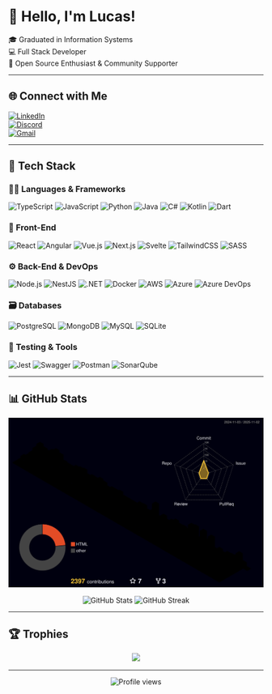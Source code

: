 # 👋 Hello, I'm Lucas!

🎓 Graduated in Information Systems  
💻 Full Stack Developer  
🤘 Open Source Enthusiast & Community Supporter

---

## 🌐 Connect with Me

[![LinkedIn](https://img.shields.io/badge/-LinkedIn-%230077B5?style=for-the-badge&logo=linkedin&logoColor=white)](https://linkedin.com/in/ferlucasfullstack)  
[![Discord](https://img.shields.io/badge/-Discord-%237289DA?style=for-the-badge&logo=discord&logoColor=white)](https://discord.gg/lucasfernandes.)  
[![Gmail](https://img.shields.io/badge/-Gmail-%23D14836?style=for-the-badge&logo=gmail&logoColor=white)](mailto:lucas@nexosolution.com)

---

## 🧠 Tech Stack

### 👨‍💻 Languages & Frameworks
![TypeScript](https://img.shields.io/badge/typescript-%23007ACC?style=for-the-badge&logo=typescript&logoColor=white)
![JavaScript](https://img.shields.io/badge/javascript-%23F7DF1E?style=for-the-badge&logo=javascript&logoColor=black)
![Python](https://img.shields.io/badge/python-%233670A0?style=for-the-badge&logo=python&logoColor=ffdd54)
![Java](https://img.shields.io/badge/java-%23ED8B00?style=for-the-badge&logo=openjdk&logoColor=white)
![C#](https://img.shields.io/badge/c%23-%23239120?style=for-the-badge&logo=csharp&logoColor=white)
![Kotlin](https://img.shields.io/badge/kotlin-%237F52FF?style=for-the-badge&logo=kotlin&logoColor=white)
![Dart](https://img.shields.io/badge/dart-%230175C2?style=for-the-badge&logo=dart&logoColor=white)

### 🧩 Front-End
![React](https://img.shields.io/badge/react-%2320232a?style=for-the-badge&logo=react&logoColor=%2361DAFB)
![Angular](https://img.shields.io/badge/angular-%23DD0031?style=for-the-badge&logo=angular&logoColor=white)
![Vue.js](https://img.shields.io/badge/vue.js-%2335495e?style=for-the-badge&logo=vuedotjs&logoColor=%234FC08D)
![Next.js](https://img.shields.io/badge/Next-black?style=for-the-badge&logo=next.js&logoColor=white)
![Svelte](https://img.shields.io/badge/svelte-%23f1413d?style=for-the-badge&logo=svelte&logoColor=white)
![TailwindCSS](https://img.shields.io/badge/tailwindcss-%2338B2AC?style=for-the-badge&logo=tailwind-css&logoColor=white)
![SASS](https://img.shields.io/badge/SASS-hotpink.svg?style=for-the-badge&logo=SASS&logoColor=white)

### ⚙️ Back-End & DevOps
![Node.js](https://img.shields.io/badge/node.js-6DA55F?style=for-the-badge&logo=node.js&logoColor=white)
![NestJS](https://img.shields.io/badge/nestjs-%23E0234E?style=for-the-badge&logo=nestjs&logoColor=white)
![.NET](https://img.shields.io/badge/.NET-5C2D91?style=for-the-badge&logo=.net&logoColor=white)
![Docker](https://img.shields.io/badge/docker-%230db7ed?style=for-the-badge&logo=docker&logoColor=white)
![AWS](https://img.shields.io/badge/AWS-%23FF9900?style=for-the-badge&logo=amazon-aws&logoColor=white)
![Azure](https://img.shields.io/badge/azure-%230072C6?style=for-the-badge&logo=microsoftazure&logoColor=white)
![Azure DevOps](https://img.shields.io/badge/azuredevops-0078D7?style=for-the-badge&logo=azuredevops&logoColor=white)

### 🗃️ Databases
![PostgreSQL](https://img.shields.io/badge/postgres-%23316192?style=for-the-badge&logo=postgresql&logoColor=white)
![MongoDB](https://img.shields.io/badge/MongoDB-%234ea94b?style=for-the-badge&logo=mongodb&logoColor=white)
![MySQL](https://img.shields.io/badge/mysql-%2300000f?style=for-the-badge&logo=mysql&logoColor=white)
![SQLite](https://img.shields.io/badge/sqlite-%2307405e?style=for-the-badge&logo=sqlite&logoColor=white)

### 🧪 Testing & Tools
![Jest](https://img.shields.io/badge/-jest-%23C21325?style=for-the-badge&logo=jest&logoColor=white)
![Swagger](https://img.shields.io/badge/-Swagger-%23Clojure?style=for-the-badge&logo=swagger&logoColor=white)
![Postman](https://img.shields.io/badge/Postman-FF6C37?style=for-the-badge&logo=postman&logoColor=white)
![SonarQube](https://img.shields.io/badge/SonarQube-black?style=for-the-badge&logo=sonarqube&logoColor=4E9BCD)

---

## 📊 GitHub Stats

![](./profile-3d-contrib/profile-night-rainbow.svg)

<div align="center">
  <img src="https://github-readme-stats.vercel.app/api?username=LucasFernandesBrazil&theme=dark&hide_border=false&count_private=true" height="180" alt="GitHub Stats"/>
  <img src="https://github-readme-streak-stats.herokuapp.com/?user=LucasFernandesBrazil&theme=dark&hide_border=false" height="180" alt="GitHub Streak"/>
</div>

---

## 🏆 Trophies

<p align="center">
  <img src="https://github-profile-trophy.vercel.app/?username=LucasFernandesBrazil&theme=radical&no-frame=false&no-bg=true&margin-w=8"/>
</p>

---

<p align="center">
  <img src="https://komarev.com/ghpvc/?username=LucasFernandesBrazil&style=flat-square&color=blue" alt="Profile views"/>
</p>
